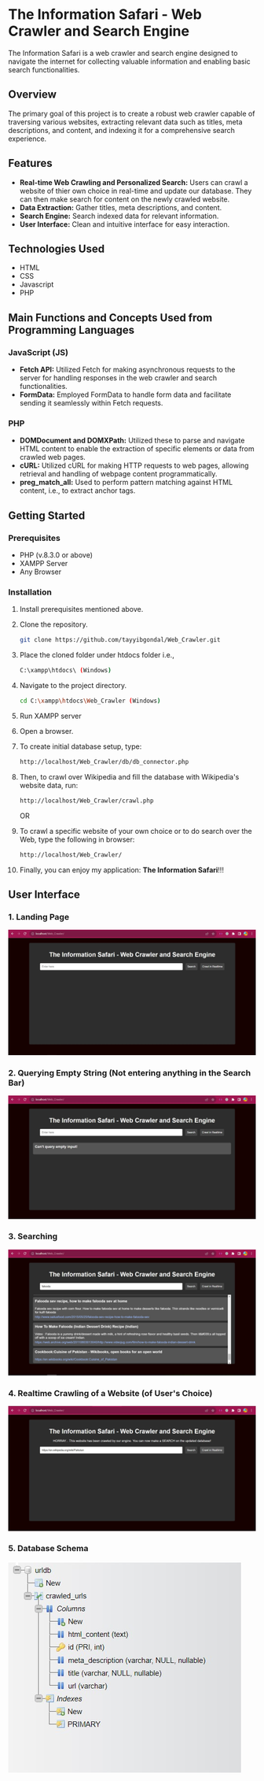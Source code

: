 # The Information Safari - Web Crawler and Search Engine

The Information Safari is a web crawler and search engine designed to navigate the internet for collecting valuable information and enabling basic search functionalities.

## Overview

The primary goal of this project is to create a robust web crawler capable of traversing various websites, extracting relevant data such as titles, meta descriptions, and content, and indexing it for a comprehensive search experience.

## Features

- **Real-time Web Crawling and Personalized Search:** Users can crawl a website of thier own choice in real-time and update our database. They can then make search for content on the newly crawled website.
- **Data Extraction:** Gather titles, meta descriptions, and content.
- **Search Engine:** Search indexed data for relevant information.
- **User Interface:** Clean and intuitive interface for easy interaction.

## Technologies Used

- HTML
- CSS
- Javascript
- PHP

## Main Functions and Concepts Used from Programming Languages

### JavaScript (JS)

- **Fetch API:** Utilized Fetch for making asynchronous requests to the server for handling responses in the web crawler and search functionalities.
- **FormData:** Employed FormData to handle form data and facilitate sending it seamlessly within Fetch requests.

### PHP

- **DOMDocument and DOMXPath:** Utilized these to parse and navigate HTML content to enable the extraction of specific elements or data from crawled web pages.
- **cURL:** Utilized cURL for making HTTP requests to web pages, allowing retrieval and handling of webpage content programmatically.
- **preg_match_all:** Used to perform pattern matching against HTML content, i.e., to extract anchor tags.

## Getting Started

### Prerequisites

- PHP (v.8.3.0 or above)
- XAMPP Server
- Any Browser

### Installation

1. Install prerequisites mentioned above.

2. Clone the repository.

   ```sh
   git clone https://github.com/tayyibgondal/Web_Crawler.git
   ```

3. Place the cloned folder under htdocs folder i.e.,

   ````sh
   C:\xampp\htdocs\ (Windows)

   ````

4. Navigate to the project directory.

   ```sh
   cd C:\xampp\htdocs\Web_Crawler (Windows)
   ```

5. Run XAMPP server

6. Open a browser.

7. To create initial database setup, type:

   ```sh
   http://localhost/Web_Crawler/db/db_connector.php
   ```


8. Then, to crawl over Wikipedia and fill the database with Wikipedia's website data, run:

   ```sh
   http://localhost/Web_Crawler/crawl.php
   ```

   OR

9. To crawl a specific website of your own choice or to do search over the Web, type the following in browser:
   ```sh
   http://localhost/Web_Crawler/
   ```

10. Finally, you can enjoy my application: **The Information Safari**!!!



## User Interface

### 1. Landing Page

![Landing Page](images/1_Landing_Page.jpg)

### 2. Querying Empty String (Not entering anything in the Search Bar)

![Querying Empty String](images/2_Querying_Empty_String.jpg)

### 3. Searching

![Searching](images/3_Searching.jpg)

### 4. Realtime Crawling of a Website (of User's Choice)

![Realtime Crawling](images/4_Realtime_Crawling.jpg)

### 5. Database Schema

![Database Schema](images/5_Database_Schema.jpg)
